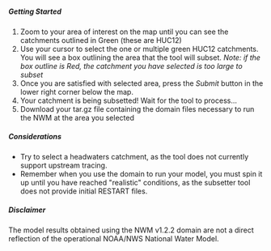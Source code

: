 
##### Getting Started

1. Zoom to your area of interest on the map until you can see the catchments outlined in Green (these are HUC12)
2. Use your cursor to select the one or multiple green HUC12 catchments. You will see a box outlining the area that the tool will subset. _Note: if the box outline is Red, the catchment you have selected is too large to subset_
3. Once you are satisfied with selected area, press the _Submit_ button in the lower right corner below the map.
4. Your catchment is being subsetted! Wait for the tool to process...
5. Download your tar.gz file containing the domain files necessary to run the NWM at the area you selected

##### Considerations
- Try to select a headwaters catchment, as the tool does not currently support upstream tracing.
- Remember when you use the domain to run your model, you must spin it up until you have reached "realistic" conditions, as the subsetter tool does not provide initial RESTART files.

##### Disclaimer  
The model results obtained using the NWM v1.2.2 domain are not a direct reflection of the operational NOAA/NWS National Water Model. 

